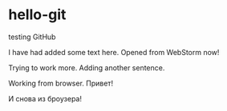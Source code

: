 # hello-git
testing GitHub

I have had added some text here.
Opened from WebStorm now!

Trying to work more.
Adding another sentence.

Working from browser. Привет!

И снова из броузера!
